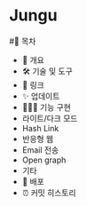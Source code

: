 # Jungu 

#📗 목차
- 📝 개요
- 🛠 기술 및 도구
- 🔗 링크
- ✨ 업데이트
- 👨🏻‍💻 기능 구현
- 라이트/다크 모드
- Hash Link
- 반응형 웹
- Email 전송
- Open graph
- 기타
- 🚀 배포
- ⏰ 커밋 히스토리
